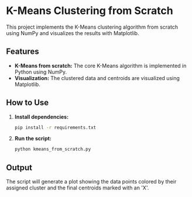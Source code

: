 # K-Means Clustering from Scratch

This project implements the K-Means clustering algorithm from scratch using NumPy and visualizes the results with Matplotlib.

## Features

- **K-Means from scratch:** The core K-Means algorithm is implemented in Python using NumPy.
- **Visualization:** The clustered data and centroids are visualized using Matplotlib.

## How to Use

1. **Install dependencies:**
   ```bash
   pip install -r requirements.txt
   ```

2. **Run the script:**
   ```bash
   python kmeans_from_scratch.py
   ```

## Output

The script will generate a plot showing the data points colored by their assigned cluster and the final centroids marked with an 'X'.

